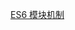 

[ES6 模块机制](https://github.com/woota/spring/blob/master/2015-12/%5B%E8%AF%91%5DES6%E6%A8%A1%E5%9D%97%E6%9C%BA%E5%88%B6.md)
